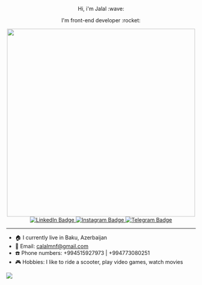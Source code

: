 <div id="header" align="center">
  <p>Hi, i'm Jalal :wave:</p>
  <p>I'm front-end developer :rocket:</p>
  <div>
 <img src="https://media.giphy.com/media/l41lQJIpc7GHzWlry/giphy.gif" width="500"/>
  </div>
  
  <div id="badges">
  <a href="https://www.linkedin.com/in/jalalbmnf">
    <img src="https://img.shields.io/badge/LinkedIn-blue?style=for-the-badge&logo=linkedin&logoColor=white" alt="LinkedIn Badge"/>
  </a>
  <a href="https://www.instagram.com/jalalbmnf/">
    <img src="https://img.shields.io/badge/Instagram-blueviolet?style=for-the-badge&logo=instagram&logoColor=white" alt="Instagram Badge"/>
  </a>
  <a href="https://t.me/jalalbmnf">
    <img src="https://img.shields.io/badge/Telegram-informational?style=for-the-badge&logo=telegram&logoColor=white" alt="Telegram Badge"/>
  </a>
</div>
</div>

<hr/>

- :house: I currently live in Baku, Azerbaijan
- :email: Email: calalmnf@gmail.com
- :phone: Phone numbers: +994515927973 | +994773080251
- :video_game: Hobbies: I like to ride a scooter, play video games, watch movies



![](https://komarev.com/ghpvc/?username=jalalbmnf&style=for-the-badge&color=blueviolet&align=center)
